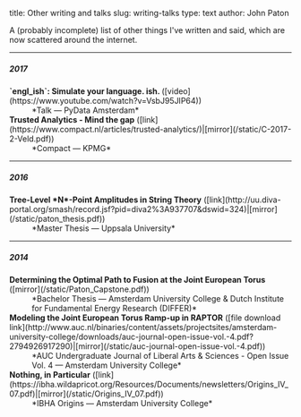 title: Other writing and talks
slug: writing-talks
type: text
author: John Paton

A (probably incomplete) list of other things I've written and said, which are now scattered around the internet.

<hr>
<h5>2017</h5>
<dl>
<dt>
<strong>`engl_ish`: Simulate your language. ish. </strong> ([video](https://www.youtube.com/watch?v=VsbJ95JIP64))</dt>
<dd>*Talk &#8212; PyData Amsterdam* 

</dd>
<dt>
<strong>Trusted Analytics - Mind the gap</strong> ([link](https://www.compact.nl/articles/trusted-analytics/)|[mirror](/static/C-2017-2-Veld.pdf))</dt>
<dd>*Compact &#8212; KPMG* 
</dd>
</dl>

<hr>
<h5>2016</h5>
<dl>
<dt>
<strong>Tree-Level *N*-Point Amplitudes in String Theory</strong> ([link](http://uu.diva-portal.org/smash/record.jsf?pid=diva2%3A937707&dswid=324)|[mirror](/static/paton_thesis.pdf))</dt>
<dd>*Master Thesis &#8212; Uppsala University* 
</dd>
</dl>

<hr>
<h5>2014</h5>
<dl>
<dt>
<strong>Determining the Optimal Path to Fusion at the Joint European Torus</strong> ([mirror](/static/Paton_Capstone.pdf))</dt>
<dd>*Bachelor Thesis &#8212; Amsterdam University College & Dutch Institute for Fundamental Energy Research (DIFFER)* 

</dd>
<dt>
<strong>Modeling the Joint European Torus Ramp-up in RAPTOR</strong> ([file download link](http://www.auc.nl/binaries/content/assets/projectsites/amsterdam-university-college/downloads/auc-journal-open-issue-vol.-4.pdf?2794926917290)|[mirror](/static/auc-journal-open-issue-vol.-4.pdf))</dt>
<dd>*AUC Undergraduate Journal of Liberal Arts & Sciences - Open Issue Vol. 4 &#8212; Amsterdam University College* 

</dd>
<dt>
<strong>Nothing, in Particular</strong> ([link](https://ibha.wildapricot.org/Resources/Documents/newsletters/Origins_IV_07.pdf)|[mirror](/static/Origins_IV_07.pdf))</dt>
<dd>*IBHA Origins &#8212; Amsterdam University College* 
</dd>
</dl>
